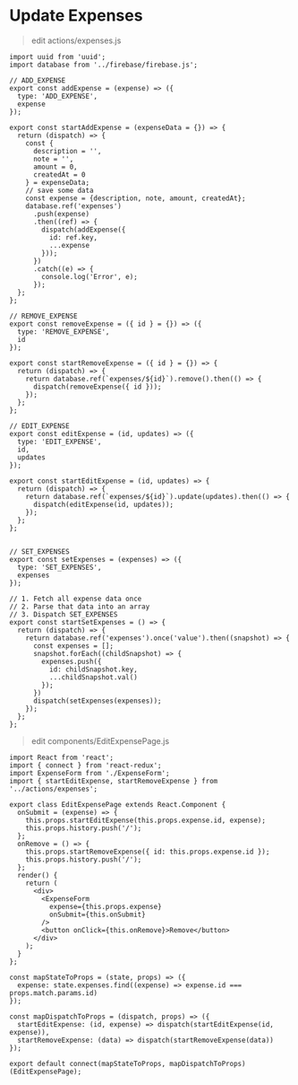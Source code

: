 # Update Expenses

> edit actions/expenses.js

	import uuid from 'uuid';
	import database from '../firebase/firebase.js';

	// ADD_EXPENSE
	export const addExpense = (expense) => ({
	  type: 'ADD_EXPENSE',
	  expense
	});

	export const startAddExpense = (expenseData = {}) => {
	  return (dispatch) => {
	    const {
	      description = '',
	      note = '',
	      amount = 0,
	      createdAt = 0
	    } = expenseData;
	    // save some data
	    const expense = {description, note, amount, createdAt};
	    database.ref('expenses')
	      .push(expense)
	      .then((ref) => {
	        dispatch(addExpense({
	          id: ref.key,
	          ...expense
	        }));
	      })
	      .catch((e) => {
	        console.log('Error', e);
	      });
	  };
	};

	// REMOVE_EXPENSE
	export const removeExpense = ({ id } = {}) => ({
	  type: 'REMOVE_EXPENSE',
	  id
	});

	export const startRemoveExpense = ({ id } = {}) => {
	  return (dispatch) => {
	    return database.ref(`expenses/${id}`).remove().then(() => {
	      dispatch(removeExpense({ id }));
	    });
	  };
	};

	// EDIT_EXPENSE
	export const editExpense = (id, updates) => ({
	  type: 'EDIT_EXPENSE',
	  id,
	  updates
	});

	export const startEditExpense = (id, updates) => {
	  return (dispatch) => {
	    return database.ref(`expenses/${id}`).update(updates).then(() => {
	      dispatch(editExpense(id, updates));
	    });
	  };
	}; 


	// SET_EXPENSES
	export const setExpenses = (expenses) => ({
	  type: 'SET_EXPENSES',
	  expenses
	});

	// 1. Fetch all expense data once
	// 2. Parse that data into an array
	// 3. Dispatch SET_EXPENSES
	export const startSetExpenses = () => {
	  return (dispatch) => {
	    return database.ref('expenses').once('value').then((snapshot) => {
	      const expenses = [];
	      snapshot.forEach((childSnapshot) => {
	        expenses.push({
	          id: childSnapshot.key,
	          ...childSnapshot.val()
	        });
	      })
	      dispatch(setExpenses(expenses));
	    });
	  };
	};

> edit components/EditExpensePage.js

	import React from 'react';
	import { connect } from 'react-redux';
	import ExpenseForm from './ExpenseForm';
	import { startEditExpense, startRemoveExpense } from '../actions/expenses';

	export class EditExpensePage extends React.Component {
	  onSubmit = (expense) => {
	    this.props.startEditExpense(this.props.expense.id, expense);
	    this.props.history.push('/');
	  };
	  onRemove = () => {
	    this.props.startRemoveExpense({ id: this.props.expense.id });
	    this.props.history.push('/');
	  };
	  render() {
	    return (
	      <div>
	        <ExpenseForm
	          expense={this.props.expense}
	          onSubmit={this.onSubmit}
	        />
	        <button onClick={this.onRemove}>Remove</button>
	      </div>
	    );
	  }
	};

	const mapStateToProps = (state, props) => ({
	  expense: state.expenses.find((expense) => expense.id === props.match.params.id)
	});

	const mapDispatchToProps = (dispatch, props) => ({
	  startEditExpense: (id, expense) => dispatch(startEditExpense(id, expense)),
	  startRemoveExpense: (data) => dispatch(startRemoveExpense(data))
	});

	export default connect(mapStateToProps, mapDispatchToProps)(EditExpensePage);
